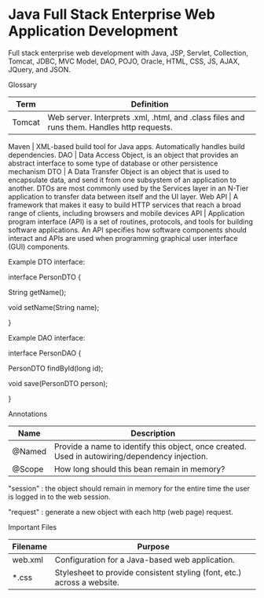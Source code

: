 # Java Full Stack Enterprise Web Application Development
Full stack enterprise web development with Java, JSP, Servlet, Collection, Tomcat, JDBC, MVC Model, DAO, POJO, Oracle, HTML, CSS, JS, AJAX, JQuery, and JSON.

Glossary

Term|	Definition
--- | ---
Tomcat | Web server.  Interprets .xml, .html, and .class files and runs them.  Handles http requests.


Maven |	XML-based build tool for Java apps.  Automatically handles build dependencies.
DAO	| Data Access Object, is an object that provides an abstract interface to some type of database or other persistence mechanism
DTO	| A Data Transfer Object is an object that is used to encapsulate data, and send it from one subsystem of an application to another. DTOs are most commonly used by the Services layer in an N-Tier application to transfer data between itself and the UI layer.
Web API	| A framework that makes it easy to build HTTP services that reach a broad range of clients, including browsers and mobile devices
API	| Application program interface (API) is a set of routines, protocols, and tools for building software applications. An API specifies how software components should interact and APIs are used when programming graphical user interface (GUI) components.


Example DTO interface:

interface PersonDTO {

  String getName();

  void setName(String name);

}

Example DAO interface:

interface PersonDAO {

PersonDTO findById(long id);

void save(PersonDTO person);

}

Annotations

Name | Description
--- | ---
@Named | Provide a name to identify this object, once created.  Used in autowiring/dependency injection.
@Scope	| How long should this bean remain in memory?

"session" : the object should remain in memory for the entire time the user is logged in to the web session.

"request" : generate a new object with each http (web page) request.


Important Files

Filename | 	Purpose
--- | ---
web.xml | 	Configuration for a Java-based web application.
*.css	 | Stylesheet to provide consistent styling (font, etc.) across a website.

